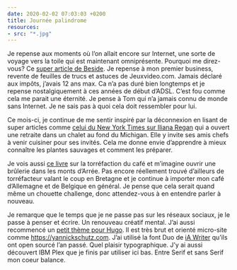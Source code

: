 ```yaml
---
date: 2020-02-02 07:03:03 +0200
title: Journée palindrome
resources:
- src: "*.jpg"
---
```


Je repense aux moments où l’on allait encore sur Internet, une sorte de voyage vers la toile qui est maintenant omniprésente. Pourquoi me direz-vous? Ce [super article de Beside](https://beside.media/fr/le-camp-dinternet/). Je repense à mon premier business, revente de feuilles de trucs et astuces de Jeuxvideo.com. Jamais déclaré aux impôts, j’avais 12 ans max. Ca n’a pas duré bien longtemps et je repense nostalgiquement à ces années de début d’ADSL. C’est fou comme cela me parait une éternité. Je pense à Tom qui n’a jamais connu de monde sans Internet. Je ne sais pas à quoi cela doit ressembler pour lui. 

Ce mois-ci, je continue de me sentir inspiré par la déconnexion en lisant de super articles comme [celui du New York Times sur Iliana Regan](https://www.nytimes.com/2020/01/21/dining/iliana-regan-milkweed-inn.html) qui a ouvert une retraite dans un chalet au fond du Michigan. Elle y invite ses amis chefs à venir cuisiner pour ses invités. Cela me donne envie d’apprendre à mieux connaître les plantes sauvages et comment les préparer. 

Je vois aussi [ce livre](https://www.coffeeroastingbook.com) sur la torréfaction du café et m’imagine ouvrir une brûlerie dans les monts d’Arrée. Pas encore réellement trouvé d’ailleurs de torréfacteur valant le coup en Bretagne et je continue à importer mon café d’Allemagne et de Belgique en général. Je pense que cela serait quand même un chouette challenge, donc attendez-vous à en entendre parler à nouveau. 

Je remarque que le temps que je ne passe pas sur les réseaux sociaux, je le passe à penser et écrire. Un renouveau créatif mental. J’ai aussi recommencé un [petit thème pour Hugo](https://github.com/ys/term). Il est très brut et orienté micro-site comme https://yannickschutz.com. J’ai utilisé la font Duo de [iA Writer](https://ia.net/writer/blog/a-typographic-christmas) qu’ils ont open sourcé l’an passé. Quel plaisir typographique. J’y ai aussi découvert IBM Plex que je finis par utiliser ici bas. Entre Serif et sans Serif mon coeur balance. 
